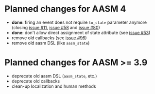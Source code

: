 # Planned changes for AASM 4

 * **done**: firing an event does not require `to_state` parameter anymore (closing [issue #11](https://github.com/aasm/aasm/issues/11), [issue #58](https://github.com/aasm/aasm/issues/58) and [issue #80](https://github.com/aasm/aasm/issues/80))
 * **done**: don't allow direct assignment of state attribute (see [issue #53](https://github.com/aasm/aasm/issues/53))
 * remove old callbacks (see [issue #96](https://github.com/aasm/aasm/issues/96))
 * remove old aasm DSL (like `aasm_state`)


# Planned changes for AASM >= 3.9

 * deprecate old aasm DSL (`aasm_state`, etc.)
 * deprecate old callbacks
 * clean-up localization and human methods
